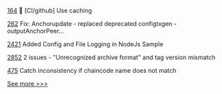 
[164](https://github.com/hyperledger-labs/go-perun/pull/164) :construction_worker: [CI/github] Use caching

[262](https://github.com/hyperledger-labs/minifabric/pull/262) Fix: Anchorupdate - replaced deprecated configtxgen -outputAnchorPeer…

[2421](https://github.com/hyperledger/indy-sdk/pull/2421) Added Config and File Logging in NodeJs Sample

[2852](https://github.com/hyperledger/fabric/pull/2852) 2 issues - "Unrecognized archive format" and tag version mismatch

[475](https://github.com/hyperledger/fabric-samples/pull/475) Catch inconsistency if chaincode name does not match


[See more >>>](https://start-here.hyperledger.org/pull-requests)
